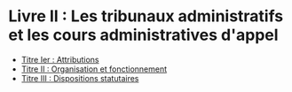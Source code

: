 # Livre II : Les tribunaux administratifs et les cours administratives d'appel

- [Titre Ier : Attributions](titre-ier)
- [Titre II : Organisation et fonctionnement](titre-ii)
- [Titre III : Dispositions statutaires](titre-iii)
